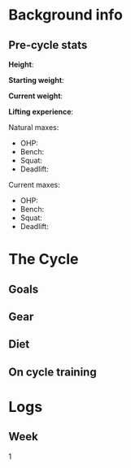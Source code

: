 # Background info
## Pre-cycle stats

**Height**:  

**Starting weight**: 

**Current weight**: 

**Lifting experience**: 

Natural maxes:

* OHP: 
* Bench: 
* Squat: 
* Deadlift: 

Current maxes:

* OHP: 
* Bench: 
* Squat: 
* Deadlift: 

# The Cycle
## Goals

## Gear

## Diet

## On cycle training  

# Logs

## Week

1